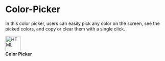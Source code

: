 # Color-Picker

In this color picker, users can easily pick any color on the screen, see the picked colors, and copy or clear them with a single click.

<tabel>
  <tr>
<td align="center" height="108" width="108">
      <img
        src="https://upload.wikimedia.org/wikipedia/commons/c/c5/Colorwheel.svg"
        width="48"
        height="48"
        alt="HTML"
      />
      <br /><strong>Color Picker</strong>
    </td>
    <tr/>
  <tabel/>
